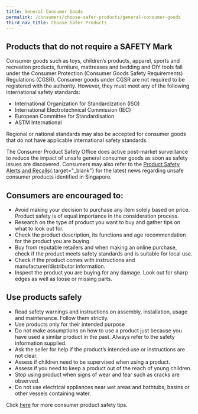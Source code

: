 ```yaml
---
title: General Consumer Goods
permalink: /consumers/choose-safer-products/general-consumer-goods
third_nav_title: Choose Safer Products
---
```

## Products that do not require a SAFETY Mark
Consumer goods such as toys, children’s products, apparel, sports and recreation products, furniture, mattresses and bedding and DIY tools fall under the Consumer Protection (Consumer Goods Safety Requirements) Regulations (CGSR). Consumer goods under CGSR are not required to be registered with the authority. However, they must meet any of the following international safety standards:

* International Organization for Standardization (ISO)
* International Electrotechnical Commission (IEC)
* European Committee for Standardisation
* ASTM International

Regional or national standards may also be accepted for consumer goods that do not have applicable international safety standards.

The Consumer Product Safety Office does active post-market surveillance to reduce the impact of unsafe general consumer goods as soon as safety issues are discovered. Consumers may also refer to the [Product Safety Alerts and Recalls](https://www.enterprisesg.gov.sg/quality-standards/consumer-protection/for-consumers/product-safety-alerts-and-recalls){:target="_blank"} for the latest news regarding unsafe consumer products identified in Singapore. 

## Consumers are encouraged to:
* Avoid making your decision to purchase any item solely based on price. Product safety is of equal importance in the consideration process.
* Research on the type of product you want to buy and gather tips on what to look out for.
* Check the product description, its functions and age recommendation for the product you are buying.
* Buy from reputable retailers and when making an online purchase, check if the product meets safety standards and is suitable for local use.
* Check if the product comes with instructions and manufacturer/distributor information.
* Inspect the product you are buying for any damage. Look out for sharp edges as well as loose or missing parts.

## Use products safely 
* Read safety warnings and instructions on assembly, installation, usage and maintenance. Follow them strictly.
* Use products only for their intended purpose
* Do not make assumptions on how to use a product just because you have used a similar product in the past. Always refer to the safety information supplied.
* Ask the seller for help if the product’s intended use or instructions are not clear.
* Assess if children need to be supervised when using a product.
* Assess if you need to keep a product out of the reach of young children.
* Stop using product when signs of wear and tear such as cracks are observed.
* Do not use electrical appliances near wet areas and bathtubs, basins or other vessels containing water.

Click [here](/consumers/use-products-safely/overview) for more consumer product safety tips. 
